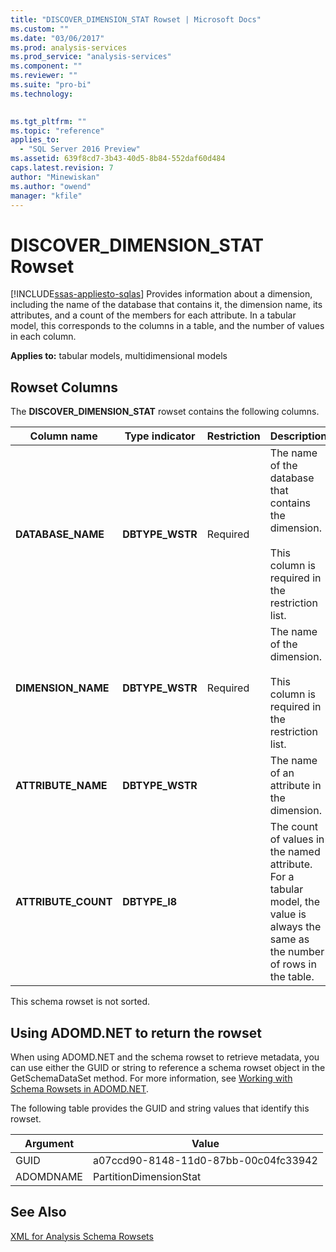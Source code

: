 ```yaml
---
title: "DISCOVER_DIMENSION_STAT Rowset | Microsoft Docs"
ms.custom: ""
ms.date: "03/06/2017"
ms.prod: analysis-services
ms.prod_service: "analysis-services"
ms.component: ""
ms.reviewer: ""
ms.suite: "pro-bi"
ms.technology: 
  

ms.tgt_pltfrm: ""
ms.topic: "reference"
applies_to: 
  - "SQL Server 2016 Preview"
ms.assetid: 639f8cd7-3b43-40d5-8b84-552daf60d484
caps.latest.revision: 7
author: "Minewiskan"
ms.author: "owend"
manager: "kfile"
---
```

# DISCOVER_DIMENSION_STAT Rowset
[!INCLUDE[ssas-appliesto-sqlas](../../../includes/ssas-appliesto-sqlas.md)]
  Provides information about a dimension, including the name of the database that contains it, the dimension name, its attributes, and a count of the members for each attribute. In a tabular model, this corresponds to the columns in a table, and the number of values in each column.  
  
 **Applies to:** tabular models, multidimensional models  
  
## Rowset Columns  
 The **DISCOVER_DIMENSION_STAT** rowset contains the following columns.  
  
|Column name|Type indicator|Restriction|Description|  
|-----------------|--------------------|-----------------|-----------------|  
|**DATABASE_NAME**|**DBTYPE_WSTR**|Required|The name of the database that contains the dimension.<br /><br /> This column is required in the restriction list.|  
|**DIMENSION_NAME**|**DBTYPE_WSTR**|Required|The name of the dimension.<br /><br /> This column is required in the restriction list.|  
|**ATTRIBUTE_NAME**|**DBTYPE_WSTR**||The name of an attribute in the dimension.|  
|**ATTRIBUTE_COUNT**|**DBTYPE_I8**||The count of values in the named attribute. For a tabular model, the value is always the same as the number of rows in the table.|  
  
 This schema rowset is not sorted.  
  
## Using ADOMD.NET to return the rowset  
 When using ADOMD.NET and the schema rowset to retrieve metadata, you can use either the GUID or string to reference a schema rowset object in the GetSchemaDataSet method. For more information, see [Working with Schema Rowsets in ADOMD.NET](../../../analysis-services/multidimensional-models-adomd-net-client/retrieving-metadata-working-with-schema-rowsets.md).  
  
 The following table provides the GUID and string values that identify this rowset.  
  
|Argument|Value|  
|--------------|-----------|  
|GUID|a07ccd90-8148-11d0-87bb-00c04fc33942|  
|ADOMDNAME|PartitionDimensionStat|  
  
## See Also  
 [XML for Analysis Schema Rowsets](../../../analysis-services/schema-rowsets/xml/xml-for-analysis-schema-rowsets.md)  
  
  
